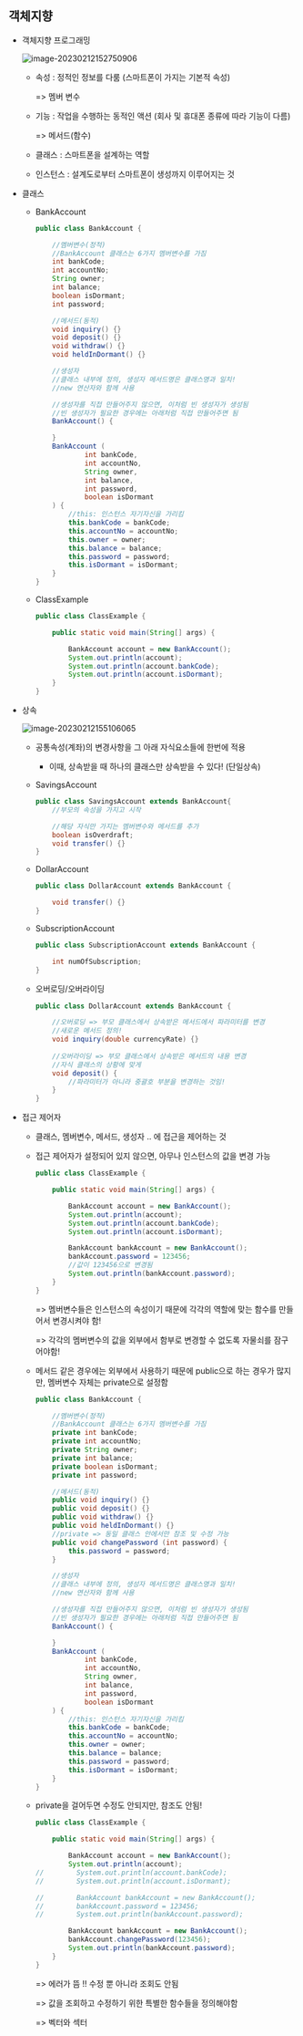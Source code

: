 ## 객체지향



- 객체지향 프로그래밍

  ![image-20230212152750906](객체지향.assets/image-20230212152750906.png)

  - 속성 : 정적인 정보를 다룸 (스마트폰이 가지는 기본적 속성)

    => 멤버 변수

  - 기능 : 작업을 수행하는 동적인 액션 (회사 및 휴대폰 종류에 따라 기능이 다름)

    => 메서드(함수)

  - 클래스 : 스마트폰을 설계하는 역할
  - 인스턴스 : 설계도로부터 스마트폰이 생성까지 이루어지는 것



- 클래스

  - BankAccount

    ```java
    public class BankAccount {
    
        //멤버변수(정적)
        //BankAccount 클래스는 6가지 멤버변수를 가짐
        int bankCode;
        int accountNo;
        String owner;
        int balance;
        boolean isDormant;
        int password;
    
        //메서드(동적)
        void inquiry() {}
        void deposit() {}
        void withdraw() {}
        void heldInDormant() {}
    
        //생성자
        //클래스 내부에 정의, 생성자 메서드명은 클래스명과 일치!
        //new 연산자와 함께 사용
    
        //생성자를 직접 만들어주지 않으면, 이처럼 빈 생성자가 생성됨
        //빈 생성자가 필요한 경우에는 아래처럼 직접 만들어주면 됨
        BankAccount() {
    
        }
        BankAccount (
                int bankCode,
                int accountNo,
                String owner,
                int balance,
                int password,
                boolean isDormant
        ) {
            //this: 인스턴스 자기자신을 가리킴
            this.bankCode = bankCode;
            this.accountNo = accountNo;
            this.owner = owner;
            this.balance = balance;
            this.password = password;
            this.isDormant = isDormant;
        }
    }
    ```

  - ClassExample

    ```java
    public class ClassExample {
    
        public static void main(String[] args) {
    
            BankAccount account = new BankAccount();
            System.out.println(account);
            System.out.println(account.bankCode);
            System.out.println(account.isDormant);
        }
    }
    ```

    

- 상속

  ![image-20230212155106065](객체지향.assets/image-20230212155106065.png)

  - 공통속성(계좌)의 변경사항을 그 아래 자식요소들에 한번에 적용

    - 이때, 상속받을 때 하나의 클래스만 상속받을 수 있다! (단일상속)

  - SavingsAccount

    ```java
    public class SavingsAccount extends BankAccount{
        //부모의 속성을 가지고 시작
    
        //해당 자식만 가지는 멤버변수와 메서드를 추가
        boolean isOverdraft;
        void transfer() {}
    }
    ```

  - DollarAccount

    ```java
    public class DollarAccount extends BankAccount {
    
        void transfer() {}
    }
    ```

  - SubscriptionAccount

    ```java
    public class SubscriptionAccount extends BankAccount {
    
        int numOfSubscription;
    }
    ```

  - 오버로딩/오버라이딩

    ```java
    public class DollarAccount extends BankAccount {
    
        //오버로딩 => 부모 클래스에서 상속받은 메서드에서 파라미터를 변경
        //새로운 메서드 정의!
        void inquiry(double currencyRate) {}
        
        //오버라이딩 => 부모 클래스에서 상속받은 메서드의 내용 변경
        //자식 클래스의 상황에 맞게
        void deposit() {
            //파라미터가 아니라 중괄호 부분을 변경하는 것임!
        }
    }
    ```



- 접근 제어자

  - 클래스, 멤버변수, 메서드, 생성자 .. 에 접근을 제어하는 것

  - 접근 제어자가 설정되어 있지 않으면, 아무나 인스턴스의 값을 변경 가능

    ```java
    public class ClassExample {
    
        public static void main(String[] args) {
    
            BankAccount account = new BankAccount();
            System.out.println(account);
            System.out.println(account.bankCode);
            System.out.println(account.isDormant);
    
            BankAccount bankAccount = new BankAccount();
            bankAccount.password = 123456;
            //값이 123456으로 변경됨
            System.out.println(bankAccount.password);
        }
    }
    ```

    => 멤버변수들은 인스턴스의 속성이기 때문에 각각의 역할에 맞는 함수를 만들어서 변경시켜야 함!

    => 각각의 멤버변수의 값을 외부에서 함부로 변경할 수 없도록 자물쇠를 잠구어야함!

  - 메서드 같은 경우에는 외부에서 사용하기 때문에 public으로 하는 경우가 많지만, 멤버변수 자체는 private으로 설정함

    ```java
    public class BankAccount {
    
        //멤버변수(정적)
        //BankAccount 클래스는 6가지 멤버변수를 가짐
        private int bankCode;
        private int accountNo;
        private String owner;
        private int balance;
        private boolean isDormant;
        private int password;
    
        //메서드(동적)
        public void inquiry() {}
        public void deposit() {}
        public void withdraw() {}
        public void heldInDormant() {}
        //private => 동일 클래스 안에서만 참조 및 수정 가능
        public void changePassword (int password) {
            this.password = password;
        }
    
        //생성자
        //클래스 내부에 정의, 생성자 메서드명은 클래스명과 일치!
        //new 연산자와 함께 사용
    
        //생성자를 직접 만들어주지 않으면, 이처럼 빈 생성자가 생성됨
        //빈 생성자가 필요한 경우에는 아래처럼 직접 만들어주면 됨
        BankAccount() {
    
        }
        BankAccount (
                int bankCode,
                int accountNo,
                String owner,
                int balance,
                int password,
                boolean isDormant
        ) {
            //this: 인스턴스 자기자신을 가리킴
            this.bankCode = bankCode;
            this.accountNo = accountNo;
            this.owner = owner;
            this.balance = balance;
            this.password = password;
            this.isDormant = isDormant;
        }
    }
    ```

  - private을 걸어두면 수정도 안되지만, 참조도 안됨!

    ```java
    public class ClassExample {
    
        public static void main(String[] args) {
    
            BankAccount account = new BankAccount();
            System.out.println(account);
    //        System.out.println(account.bankCode);
    //        System.out.println(account.isDormant);
    
    //        BankAccount bankAccount = new BankAccount();
    //        bankAccount.password = 123456;
    //        System.out.println(bankAccount.password);
    
            BankAccount bankAccount = new BankAccount();
            bankAccount.changePassword(123456);
            System.out.println(bankAccount.password);
        }
    }
    ```

    => 에러가 뜸 !! 수정 뿐 아니라 조회도 안됨

    => 값을 조회하고 수정하기 위한 특별한 함수들을 정의해야함

    => 벡터와 섹터